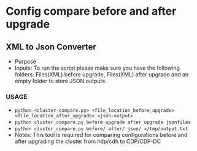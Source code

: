 # Config compare before and after upgrade
## XML to Json Converter
- Purpose
- Inputs: To run the script please make sure you have the following folders. Files(XML) before upgrade, Files(XML) after upgrade and an empty folder to store JSON outputs.
### USAGE
- `python <cluster-compare.py> <file_location_before_upgrade> <file_location_after_upgrade> <json-output>` 
- `python cluster_compare.py before_upgrade after_upgrade jsonfiles`
- `python cluster_compare.py before/ after/ json/ >/tmp/output.txt`
- Notes: This tool is required for comparing configurations before and after upgrading the cluster from hdp/cdh to CDP/CDP-DC
